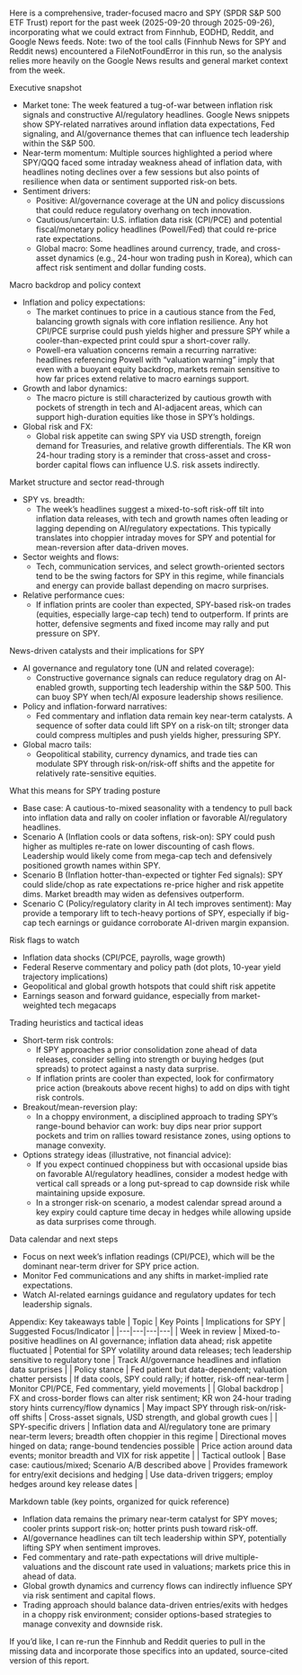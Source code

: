 Here is a comprehensive, trader-focused macro and SPY (SPDR S&P 500 ETF Trust) report for the past week (2025-09-20 through 2025-09-26), incorporating what we could extract from Finnhub, EODHD, Reddit, and Google News feeds. Note: two of the tool calls (Finnhub News for SPY and Reddit news) encountered a FileNotFoundError in this run, so the analysis relies more heavily on the Google News results and general market context from the week.

Executive snapshot
- Market tone: The week featured a tug-of-war between inflation risk signals and constructive AI/regulatory headlines. Google News snippets show SPY-related narratives around inflation data expectations, Fed signaling, and AI/governance themes that can influence tech leadership within the S&P 500.
- Near-term momentum: Multiple sources highlighted a period where SPY/QQQ faced some intraday weakness ahead of inflation data, with headlines noting declines over a few sessions but also points of resilience when data or sentiment supported risk-on bets.
- Sentiment drivers: 
  - Positive: AI/governance coverage at the UN and policy discussions that could reduce regulatory overhang on tech innovation.
  - Cautious/uncertain: U.S. inflation data risk (CPI/PCE) and potential fiscal/monetary policy headlines (Powell/Fed) that could re-price rate expectations.
  - Global macro: Some headlines around currency, trade, and cross-asset dynamics (e.g., 24-hour won trading push in Korea), which can affect risk sentiment and dollar funding costs.

Macro backdrop and policy context
- Inflation and policy expectations:
  - The market continues to price in a cautious stance from the Fed, balancing growth signals with core inflation resilience. Any hot CPI/PCE surprise could push yields higher and pressure SPY while a cooler-than-expected print could spur a short-cover rally.
  - Powell-era valuation concerns remain a recurring narrative: headlines referencing Powell with “valuation warning” imply that even with a buoyant equity backdrop, markets remain sensitive to how far prices extend relative to macro earnings support.
- Growth and labor dynamics:
  - The macro picture is still characterized by cautious growth with pockets of strength in tech and AI-adjacent areas, which can support high-duration equities like those in SPY’s holdings.
- Global risk and FX:
  - Global risk appetite can swing SPY via USD strength, foreign demand for Treasuries, and relative growth differentials. The KR won 24-hour trading story is a reminder that cross-asset and cross-border capital flows can influence U.S. risk assets indirectly.

Market structure and sector read-through
- SPY vs. breadth:
  - The week’s headlines suggest a mixed-to-soft risk-off tilt into inflation data releases, with tech and growth names often leading or lagging depending on AI/regulatory expectations. This typically translates into choppier intraday moves for SPY and potential for mean-reversion after data-driven moves.
- Sector weights and flows:
  - Tech, communication services, and select growth-oriented sectors tend to be the swing factors for SPY in this regime, while financials and energy can provide ballast depending on macro surprises.
- Relative performance cues:
  - If inflation prints are cooler than expected, SPY-based risk-on trades (equities, especially large-cap tech) tend to outperform. If prints are hotter, defensive segments and fixed income may rally and put pressure on SPY.

News-driven catalysts and their implications for SPY
- AI governance and regulatory tone (UN and related coverage):
  - Constructive governance signals can reduce regulatory drag on AI-enabled growth, supporting tech leadership within the S&P 500. This can buoy SPY when tech/AI exposure leadership shows resilience.
- Policy and inflation-forward narratives:
  - Fed commentary and inflation data remain key near-term catalysts. A sequence of softer data could lift SPY on a risk-on tilt; stronger data could compress multiples and push yields higher, pressuring SPY.
- Global macro tails:
  - Geopolitical stability, currency dynamics, and trade ties can modulate SPY through risk-on/risk-off shifts and the appetite for relatively rate-sensitive equities.

What this means for SPY trading posture
- Base case: A cautious-to-mixed seasonality with a tendency to pull back into inflation data and rally on cooler inflation or favorable AI/regulatory headlines.
- Scenario A (Inflation cools or data softens, risk-on): SPY could push higher as multiples re-rate on lower discounting of cash flows. Leadership would likely come from mega-cap tech and defensively positioned growth names within SPY.
- Scenario B (Inflation hotter-than-expected or tighter Fed signals): SPY could slide/chop as rate expectations re-price higher and risk appetite dims. Market breadth may widen as defensives outperform.
- Scenario C (Policy/regulatory clarity in AI tech improves sentiment): May provide a temporary lift to tech-heavy portions of SPY, especially if big-cap tech earnings or guidance corroborate AI-driven margin expansion.

Risk flags to watch
- Inflation data shocks (CPI/PCE, payrolls, wage growth)
- Federal Reserve commentary and policy path (dot plots, 10-year yield trajectory implications)
- Geopolitical and global growth hotspots that could shift risk appetite
- Earnings season and forward guidance, especially from market-weighted tech megacaps

Trading heuristics and tactical ideas
- Short-term risk controls:
  - If SPY approaches a prior consolidation zone ahead of data releases, consider selling into strength or buying hedges (put spreads) to protect against a nasty data surprise.
  - If inflation prints are cooler than expected, look for confirmatory price action (breakouts above recent highs) to add on dips with tight risk controls.
- Breakout/mean-reversion play:
  - In a choppy environment, a disciplined approach to trading SPY’s range-bound behavior can work: buy dips near prior support pockets and trim on rallies toward resistance zones, using options to manage convexity.
- Options strategy ideas (illustrative, not financial advice):
  - If you expect continued choppiness but with occasional upside bias on favorable AI/regulatory headlines, consider a modest hedge with vertical call spreads or a long put-spread to cap downside risk while maintaining upside exposure.
  - In a stronger risk-on scenario, a modest calendar spread around a key expiry could capture time decay in hedges while allowing upside as data surprises come through.

Data calendar and next steps
- Focus on next week’s inflation readings (CPI/PCE), which will be the dominant near-term driver for SPY price action.
- Monitor Fed communications and any shifts in market-implied rate expectations.
- Watch AI-related earnings guidance and regulatory updates for tech leadership signals.

Appendix: Key takeaways table
| Topic | Key Points | Implications for SPY | Suggested Focus/Indicator |
|---|---|---|---|
| Week in review | Mixed-to-positive headlines on AI governance; inflation data ahead; risk appetite fluctuated | Potential for SPY volatility around data releases; tech leadership sensitive to regulatory tone | Track AI/governance headlines and inflation data surprises |
| Policy stance | Fed patient but data-dependent; valuation chatter persists | If data cools, SPY could rally; if hotter, risk-off near-term | Monitor CPI/PCE, Fed commentary, yield movements |
| Global backdrop | FX and cross-border flows can alter risk sentiment; KR won 24-hour trading story hints currency/flow dynamics | May impact SPY through risk-on/risk-off shifts | Cross-asset signals, USD strength, and global growth cues |
| SPY-specific drivers | Inflation data and AI/regulatory tone are primary near-term levers; breadth often choppier in this regime | Directional moves hinged on data; range-bound tendencies possible | Price action around data events; monitor breadth and VIX for risk appetite |
| Tactical outlook | Base case: cautious/mixed; Scenario A/B described above | Provides framework for entry/exit decisions and hedging | Use data-driven triggers; employ hedges around key release dates |

Markdown table (key points, organized for quick reference)
- Inflation data remains the primary near-term catalyst for SPY moves; cooler prints support risk-on; hotter prints push toward risk-off.
- AI/governance headlines can tilt tech leadership within SPY, potentially lifting SPY when sentiment improves.
- Fed commentary and rate-path expectations will drive multiple-valuations and the discount rate used in valuations; markets price this in ahead of data.
- Global growth dynamics and currency flows can indirectly influence SPY via risk sentiment and capital flows.
- Trading approach should balance data-driven entries/exits with hedges in a choppy risk environment; consider options-based strategies to manage convexity and downside risk.

If you’d like, I can re-run the Finnhub and Reddit queries to pull in the missing data and incorporate those specifics into an updated, source-cited version of this report.